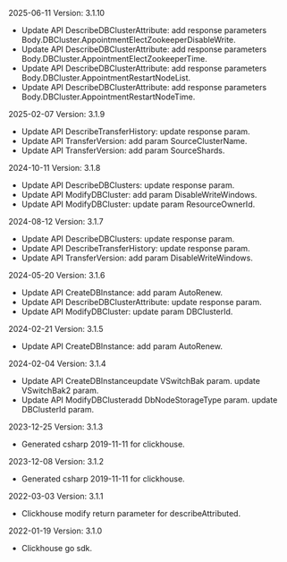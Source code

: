 2025-06-11 Version: 3.1.10
- Update API DescribeDBClusterAttribute: add response parameters Body.DBCluster.AppointmentElectZookeeperDisableWrite.
- Update API DescribeDBClusterAttribute: add response parameters Body.DBCluster.AppointmentElectZookeeperTime.
- Update API DescribeDBClusterAttribute: add response parameters Body.DBCluster.AppointmentRestartNodeList.
- Update API DescribeDBClusterAttribute: add response parameters Body.DBCluster.AppointmentRestartNodeTime.


2025-02-07 Version: 3.1.9
- Update API DescribeTransferHistory: update response param.
- Update API TransferVersion: add param SourceClusterName.
- Update API TransferVersion: add param SourceShards.


2024-10-11 Version: 3.1.8
- Update API DescribeDBClusters: update response param.
- Update API ModifyDBCluster: add param DisableWriteWindows.
- Update API ModifyDBCluster: update param ResourceOwnerId.


2024-08-12 Version: 3.1.7
- Update API DescribeDBClusters: update response param.
- Update API DescribeTransferHistory: update response param.
- Update API TransferVersion: add param DisableWriteWindows.


2024-05-20 Version: 3.1.6
- Update API CreateDBInstance: add param AutoRenew.
- Update API DescribeDBClusterAttribute: update response param.
- Update API ModifyDBCluster: update param DBClusterId.


2024-02-21 Version: 3.1.5
- Update API CreateDBInstance: add param AutoRenew.


2024-02-04 Version: 3.1.4
- Update API CreateDBInstanceupdate VSwitchBak param.
update VSwitchBak2 param.
- Update API ModifyDBClusteradd DbNodeStorageType param.
update DBClusterId param.


2023-12-25 Version: 3.1.3
- Generated csharp 2019-11-11 for clickhouse.

2023-12-08 Version: 3.1.2
- Generated csharp 2019-11-11 for clickhouse.

2022-03-03 Version: 3.1.1
- Clickhouse modify return parameter for describeAttributed.

2022-01-19 Version: 3.1.0
- Clickhouse go sdk.

